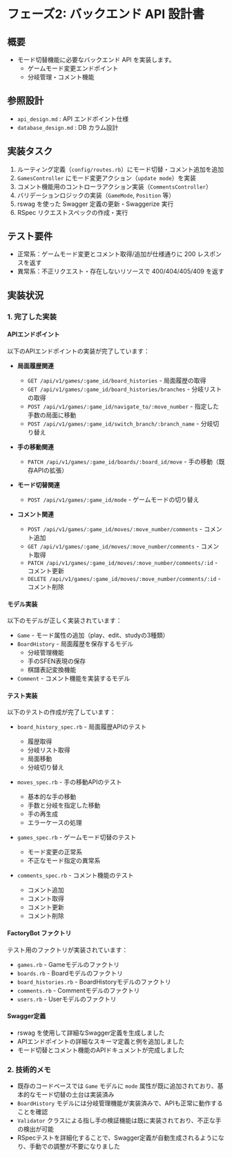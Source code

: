 # フェーズ2: バックエンド API 設計書

## 概要
- モード切替機能に必要なバックエンド API を実装します。
  - ゲームモード変更エンドポイント
  - 分岐管理・コメント機能

## 参照設計
- `api_design.md`                    : API エンドポイント仕様
- `database_design.md`              : DB カラム設計

## 実装タスク
1. ルーティング定義（`config/routes.rb`）にモード切替・コメント追加を追加
2. `GamesController` にモード変更アクション（`update mode`）を実装
3. コメント機能用のコントローラアクション実装（`CommentsController`）
4. バリデーションロジックの実装（`GameMode`, `Position` 等）
5. rswag を使った Swagger 定義の更新・Swaggerize 実行
6. RSpec リクエストスペックの作成・実行

## テスト要件
- 正常系：ゲームモード変更とコメント取得/追加が仕様通りに 200 レスポンスを返す
- 異常系：不正リクエスト・存在しないリソースで 400/404/405/409 を返す

## 実装状況

### 1. 完了した実装

#### APIエンドポイント
以下のAPIエンドポイントの実装が完了しています：

- **局面履歴関連**
  - `GET /api/v1/games/:game_id/board_histories` - 局面履歴の取得
  - `GET /api/v1/games/:game_id/board_histories/branches` - 分岐リストの取得
  - `POST /api/v1/games/:game_id/navigate_to/:move_number` - 指定した手数の局面に移動
  - `POST /api/v1/games/:game_id/switch_branch/:branch_name` - 分岐切り替え

- **手の移動関連**
  - `PATCH /api/v1/games/:game_id/boards/:board_id/move` - 手の移動（既存APIの拡張）

- **モード切替関連**
  - `POST /api/v1/games/:game_id/mode` - ゲームモードの切り替え

- **コメント関連**
  - `POST /api/v1/games/:game_id/moves/:move_number/comments` - コメント追加
  - `GET /api/v1/games/:game_id/moves/:move_number/comments` - コメント取得
  - `PATCH /api/v1/games/:game_id/moves/:move_number/comments/:id` - コメント更新
  - `DELETE /api/v1/games/:game_id/moves/:move_number/comments/:id` - コメント削除

#### モデル実装
以下のモデルが正しく実装されています：

- `Game` - モード属性の追加（play、edit、studyの3種類）
- `BoardHistory` - 局面履歴を保存するモデル
  - 分岐管理機能
  - 手のSFEN表現の保存
  - 棋譜表記変換機能
- `Comment` - コメント機能を実装するモデル

#### テスト実装
以下のテストの作成が完了しています：

- `board_history_spec.rb` - 局面履歴APIのテスト
  - 履歴取得
  - 分岐リスト取得
  - 局面移動
  - 分岐切り替え

- `moves_spec.rb` - 手の移動APIのテスト
  - 基本的な手の移動
  - 手数と分岐を指定した移動
  - 手の再生成
  - エラーケースの処理

- `games_spec.rb` - ゲームモード切替のテスト
  - モード変更の正常系
  - 不正なモード指定の異常系

- `comments_spec.rb` - コメント機能のテスト
  - コメント追加
  - コメント取得
  - コメント更新
  - コメント削除

#### FactoryBot ファクトリ
テスト用のファクトリが実装されています：

- `games.rb` - Gameモデルのファクトリ
- `boards.rb` - Boardモデルのファクトリ
- `board_histories.rb` - BoardHistoryモデルのファクトリ
- `comments.rb` - Commentモデルのファクトリ
- `users.rb` - Userモデルのファクトリ

#### Swagger定義
- rswag を使用して詳細なSwagger定義を生成しました
- APIエンドポイントの詳細なスキーマ定義と例を追加しました
- モード切替とコメント機能のAPIドキュメントが完成しました

### 2. 技術的メモ
- 既存のコードベースでは `Game` モデルに `mode` 属性が既に追加されており、基本的なモード切替の土台は実装済み
- `BoardHistory` モデルには分岐管理機能が実装済みで、APIも正常に動作することを確認
- `Validator` クラスによる指し手の検証機能は既に実装されており、不正な手の検出が可能
- RSpecテストを詳細化することで、Swagger定義が自動生成されるようになり、手動での調整が不要になりました